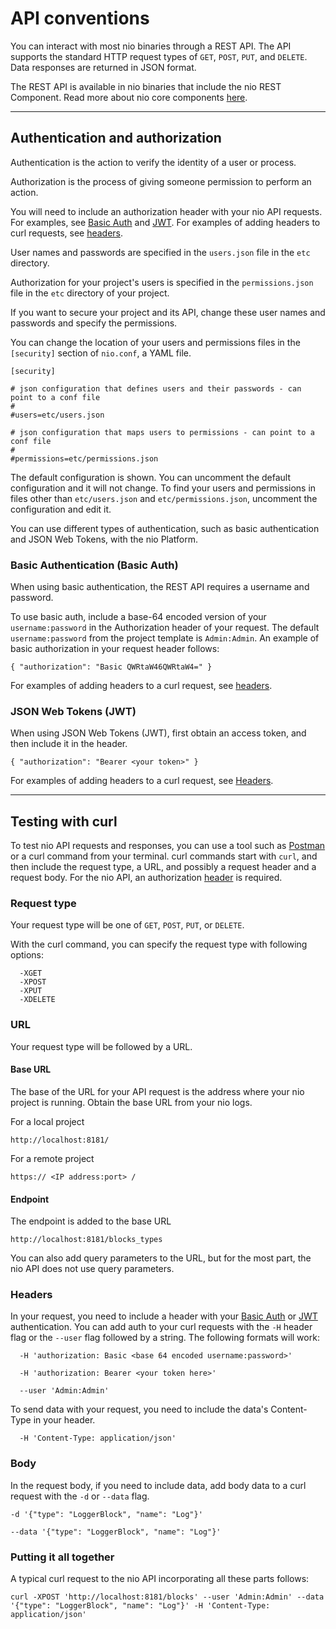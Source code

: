 # API conventions

You can interact with most nio binaries through a REST API. The API supports the standard HTTP request types of `GET`, `POST`, `PUT`, and `DELETE`. Data responses are returned in JSON format.

The REST API is available in nio binaries that include the nio REST Component. Read more about nio core components [here](/binaries/components.md).

---

## Authentication and authorization

Authentication is the action to verify the identity of a user or process.

Authorization is the process of giving someone permission to perform an action.

You will need to include an authorization header with your nio API requests. For examples, see [Basic Auth](#basic-authentication-basic-auth) and [JWT](#json-web-tokens-jwt). For examples of adding headers to curl requests, see [headers](#headers).

User names and passwords are specified in the `users.json` file in the `etc` directory.

Authorization for your project's users is specified in the `permissions.json` file in the `etc` directory of your project.

If you want to secure your project and its API, change these user names and passwords and specify the permissions.

You can change the location of your users and permissions files in the `[security]` section of `nio.conf`, a YAML file.

```
[security]

# json configuration that defines users and their passwords - can point to a conf file
#
#users=etc/users.json

# json configuration that maps users to permissions - can point to a conf file
#
#permissions=etc/permissions.json
```

The default configuration is shown. You can uncomment the default configuration and it will not change. To find your users and permissions in files other than `etc/users.json` and `etc/permissions.json`, uncomment the configuration and edit it.

You can use different types of authentication, such as basic authentication and JSON Web Tokens, with the nio Platform.

### Basic Authentication (<span class="allow-caps">Basic Auth</span>)

When using basic authentication, the REST API requires a username and password.

To use basic auth, include a base-64 encoded version of your `username:password` in the Authorization header of your request. The default `username:password` from the project template is `Admin:Admin`. An example of basic authorization in your request header follows:

`{ "authorization": "Basic QWRtaW46QWRtaW4=" }`

For examples of adding headers to a curl request, see  [headers](#headers).

### <span class="allow-caps">JSON</span> Web Tokens (<span class="allow-caps">JWT</span>)

When using JSON Web Tokens (JWT), first obtain an access token, and then include it in the header.

`{ "authorization": "Bearer <your token>" }`

For examples of adding headers to a curl request, see [Headers](#headers).

---

## Testing with curl

To test nio API requests and responses, you can use a tool such as [Postman](https://www.getpostman.com/) or a curl command from your terminal. curl commands start with `curl`, and then include the request type, a URL, and possibly a request header and a request body. For the nio API, an authorization [header](#headers) is required.

### Request type
Your request type will be one of `GET`, `POST`, `PUT`, or `DELETE`.

With the curl command, you can specify the request type with following options:

      -XGET
      -XPOST
      -XPUT
      -XDELETE

### <span class="allow-caps">URL</span>
Your request type will be followed by a URL.

#### Base URL
The base of the URL for your API request is the address where your nio project is running. Obtain the base URL from your nio logs.

For a local project

    http://localhost:8181/

For a remote project

    https:// <IP address:port> /

#### Endpoint

The endpoint is added to the base URL

    http://localhost:8181/blocks_types

You can also add query parameters to the URL, but for the most part, the nio API does not use query parameters.

### Headers

In your request, you need to include a header with your [Basic Auth](#basic-authentication-basic-auth) or [JWT](#json-web-tokens-jwt) authentication. You can add auth to your curl requests with the `-H` header flag or the `--user` flag followed by a string. The following formats will work:

      -H 'authorization: Basic <base 64 encoded username:password>'

      -H 'authorization: Bearer <your token here>'

      --user 'Admin:Admin'

To send data with your request, you need to include the data's Content-Type in your header.

      -H 'Content-Type: application/json'

### Body

In the request body, if you need to include data, add body data to a curl request with the `-d` or `--data` flag.

    -d '{"type": "LoggerBlock", "name": "Log"}'

    --data '{"type": "LoggerBlock", "name": "Log"}'


### Putting it all together

A typical curl request to the nio API incorporating all these parts follows:

    curl -XPOST 'http://localhost:8181/blocks' --user 'Admin:Admin' --data '{"type": "LoggerBlock", "name": "Log"}' -H 'Content-Type: application/json'

